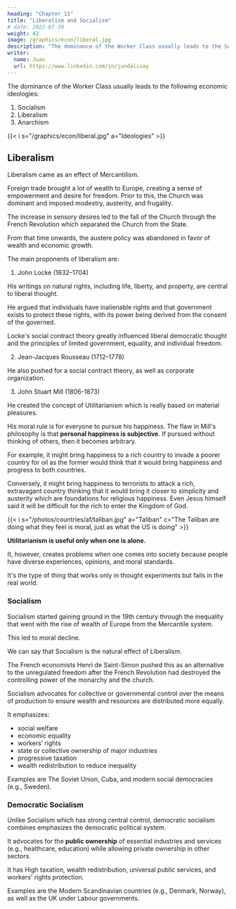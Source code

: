 ```yaml
---
heading: "Chapter 11"
title: "Liberalism and Socialism"
# date: 2022-07-30
weight: 42
image: /graphics/econ/liberal.jpg
description: "The dominance of the Worker Class usually leads to the Socialist system of economy and the Democratic system of politics"
writer:
  name: Juan
  url: https://www.linkedin.com/in/jundalisay
---
```



The dominance of the Worker Class usually leads to the following economic ideologies:

1. Socialism
2. Liberalism
3. Anarchism

 <!-- system of economy and the Democratic system of politics.     -->

<!-- This happened most notable in Ancient Greece.  -->

{{< i s="/graphics/econ/liberal.jpg" a="Ideologies" >}}



## Liberalism

Liberalism came as an effect of Mercantilism.

Foreign trade brought a lot of wealth to Europe, creating a sense of empowerment and desire for freedom. Prior to this, the Church was dominant and imposed modestry, austerity, and frugality.  

The increase in sensory desires led to the fall of the Church through the French Revolution which separated the Church from the State. 

From that time onwards, the austere policy was abandoned in favor of wealth and economic growth.

The main proponents of liberalism are:

1. John Locke (1632–1704)

His writings on natural rights, including life, liberty, and property, are central to liberal thought.

He argued that individuals have inalienable rights and that government exists to protect these rights, with its power being derived from the consent of the governed.

Locke's social contract theory greatly influenced liberal democratic thought and the principles of limited government, equality, and individual freedom.

2. Jean-Jacques Rousseau (1712–1778)

He also pushed for a social contract theory, as well as corporate organization. 


3. John Stuart Mill (1806-1873) 

He created the concept of Utilitarianism which is really based on material pleasures. 

His moral rule is for everyone to pursue his happiness. The flaw in Mill's philosophy is that **personal happiness is subjective**. If pursued without thinking of others, then it becomes arbitrary. 

For example, it might bring happiness to a rich country to invade a poorer country for oil as the former would think that it would bring happiness and progress to both countries.

Conversely, it might bring happiness to terrorists to attack a rich, extravagant country thinking that it would bring it closer to simplicity and austerity which are foundations for religious happiness. Even Jesus himself said it will be difficult for the rich to enter the Kingdom of God.

{{< i s="/photos/countries/af/taliban.jpg" a="Taliban" c="The Taliban are doing what they feel is moral, just as what the US is doing" >}} 

**Utilitarianism is useful only when one is alone.** 

It, however, creates problems when one comes into society because people have diverse experiences, opinions, and moral standards. 

It's the type of thing that works only in thought experiments but fails in the real world. 



### Socialism

Socialism started gaining ground in the 19th century through the inequality that went with the rise of wealth of Europe from the Mercantile system.

This led to moral decline.

We can say that Socialism is the natural effect of Liberalism. 

The French economists Henri de Saint-Simon pushed this as an alternative to the unregulated freedom after the French Revolution had destroyed the controlling power of the monarchy and the church.

Socialism advocates for collective or governmental control over the means of production to ensure wealth and resources are distributed more equally. 

It emphasizes:
- social welfare
- economic equality
- workers’ rights
- state or collective ownership of major industries
- progressive taxation
- wealth redistribution to reduce inequality

Examples are The Soviet Union, Cuba, and modern social democracies (e.g., Sweden).



### Democratic Socialism

Unlike Socialism which has strong central control, democratic socialism combines emphasizes the democratic political system.

It advocates for the **public ownership** of essential industries and services (e.g., healthcare, education) while allowing private ownership in other sectors.

It has High taxation, wealth redistribution, universal public services, and workers' rights protection.

Examples are the Modern Scandinavian countries (e.g., Denmark, Norway), as well as the UK under Labour governments.

